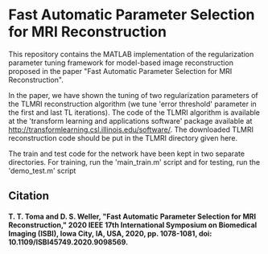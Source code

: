 # Fast Automatic Parameter Selection for MRI Reconstruction
This repository contains the MATLAB implementation of the regularization parameter tuning framework for model-based image reconstruction proposed in the paper "Fast Automatic Parameter Selection for MRI Reconstruction". 

In the paper, we have shown the tuning of two regularization parameters of the
TLMRI reconstruction algorithm (we tune 'error threshold' parameter in the first and last TL iterations). The code of the TLMRI algorithm is available at the 'transform learning and applications software' package available at 
http://transformlearning.csl.illinois.edu/software/. The downloaded TLMRI reconstruction code should be put in the TLMRI directory given here. 

The train and test code for the network have been kept in two separate directories. 
For training, run the 'main_train.m' script
and for testing, run the 'demo_test.m' script

## Citation
#### T. T. Toma and D. S. Weller, "Fast Automatic Parameter Selection for MRI Reconstruction," 2020 IEEE 17th International Symposium on Biomedical Imaging (ISBI), Iowa City, IA, USA, 2020, pp. 1078-1081, doi: 10.1109/ISBI45749.2020.9098569.

